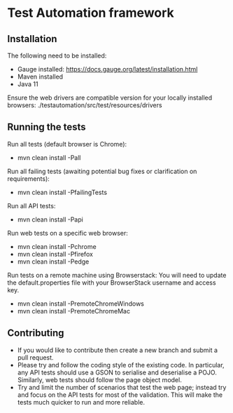 # Test Automation framework

## Installation
The following need to be installed:
* Gauge installed: https://docs.gauge.org/latest/installation.html
* Maven installed
* Java 11

Ensure the web drivers are compatible version for your locally installed browsers: ./testautomation/src/test/resources/drivers

## Running the tests
Run all tests (default browser is Chrome):
* mvn clean install -Pall

Run all failing tests (awaiting potential bug fixes or clarification on requirements):
* mvn clean install -PfailingTests

Run all API tests:
* mvn clean install -Papi

Run web tests on a specific web browser:
* mvn clean install -Pchrome
* mvn clean install -Pfirefox
* mvn clean install -Pedge

Run tests on a remote machine using Browserstack:
You will need to update the default.properties file with your BrowserStack username and access key.
* mvn clean install -PremoteChromeWindows
* mvn clean install -PremoteChromeMac

## Contributing
* If you would like to contribute then create a new branch and submit a pull request.
* Please try and follow the coding style of the existing code. In particular, any API tests should use a GSON to serialise and deserialise a POJO. Similarly, web tests should follow the page object model.
* Try and limit the number of scenarios that test the web page; instead try and focus on the API tests for most of the validation. This will make the tests much quicker to run and more reliable. 
